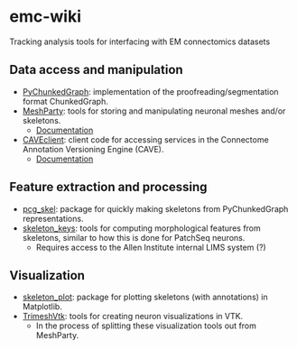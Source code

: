 # emc-wiki
Tracking analysis tools for interfacing with EM connectomics datasets

## Data access and manipulation
- [PyChunkedGraph](https://github.com/seung-lab/PyChunkedGraph): implementation of the proofreading/segmentation format ChunkedGraph.
- [MeshParty](https://github.com/sdorkenw/MeshParty): tools for storing and manipulating neuronal meshes and/or skeletons.
   - [Documentation](https://meshparty.readthedocs.io/en/latest/)
- [CAVEclient](https://github.com/seung-lab/CAVEclient): client code for accessing services in the Connectome Annotation Versioning Engine (CAVE).
   - [Documentation](https://caveclient.readthedocs.io/en/latest/?badge=latest#) 

## Feature extraction and processing
- [pcg_skel](https://github.com/AllenInstitute/pcg_skel): package for quickly making skeletons from PyChunkedGraph representations.
- [skeleton_keys](https://github.com/AllenInstitute/skeleton_keys): tools for computing morphological features from skeletons, similar to how this is done for PatchSeq neurons.
   - Requires access to the Allen Institute internal LIMS system (?)

## Visualization
- [skeleton_plot](https://github.com/AllenInstitute/skeleton_plot): package for plotting skeletons (with annotations) in Matplotlib.
- [TrimeshVtk](https://github.com/AllenInstitute/TrimeshVtk): tools for creating neuron visualizations in VTK.
   - In the process of splitting these visualization tools out from MeshParty.     
